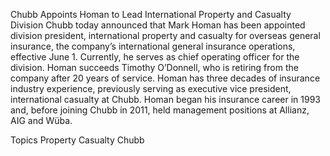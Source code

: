 Chubb Appoints Homan to Lead International Property and Casualty Division
Chubb today announced that Mark Homan has been appointed division president, international property and casualty for overseas general insurance, the company’s international general insurance operations, effective June 1. Currently, he serves as chief operating officer for the division.
Homan succeeds Timothy O’Donnell, who is retiring from the company after 20 years of service.
Homan has three decades of insurance industry experience, previously serving as executive vice president, international casualty at Chubb. Homan began his insurance career in 1993 and, before joining Chubb in 2011, held management positions at Allianz, AIG and Wüba.

Topics
Property Casualty
Chubb

